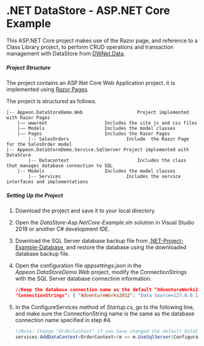 ﻿# .NET DataStore - ASP.NET Core Example

This ASP.NET Core project makes use of the Razor page, and reference to a Class Library project, to perform CRUD operations and transaction management with DataStore from [DWNet.Data](https://www.nuget.org/packages/DWNet.Data/). 

##### Project Structure

The project contains an ASP.Net Core Web Application project. it is implemented using [Razor Pages](https://docs.microsoft.com/aspnet/core/razor-pages/?view=aspnetcore-3.1&tabs=visual-studio). 

The project is structured as follows.

```
|-- Appeon.DataStoreDemo.Web					Project implemented with Razor Pages
	|—— wwwroot						Includes the site js and css files
	|—— Models						Includes the model classes
	|—— Pages						Includes the Razor Pages
    	|-- SalesOrders						Include  the Razor Page for the SalesOrder model
|-- Appeon.DataStoreDemo.Service.SqlServer Project implemented with DataStore
    	|-- Datacontext         				Includes the class that manages database connection to SQL 
	|-- Models						Includes the model classes
    	|-- Services						Includes the service interfaces and implementations
```
##### Setting Up the Project

1. Download the project and save it to your local directory. 

2. Open the *DataStore-Asp.NetCore-Example.sln* solution in Visual Studio 2019 or another C# development IDE.

3. Download the SQL Server database backup file from [.NET-Project-Example-Database](https://github.com/Appeon/.NET-Project-Example-Database), and restore the database using the downloaded database backup file.

4. Open the configuration file *appsettings.json* in the *Appeon.DataStoreDemo.Web* project, modify the ConnectionStrings with the SQL Server database connection information. 

   ```json
   //Keep the database connection name as the default “AdventureWorks2012” or change it to a name you prefer to use, and change the Data Source, User ID, Password and Initial Catalog according to the actual settings
   "ConnectionStrings": { "AdventureWorks2012": "Data Source=127.0.0.1; Initial Catalog=AdventureWorks; Integrated Security=False; User ID=sa; Password=123456; Pooling=True; Min Pool Size=0; Max Pool Size=100; ApplicationIntent=ReadWrite" } 
   ```

5. In the ConfigureServices method of *Startup.cs*, go to the following line, and make sure the ConnectionString name is the same as the database connection name specified in step #4.

   ```C#
   //Note: Change "OrderContext" if you have changed the default DataContext file name; change the "AdventureWorks" if you have changed the database connection name in appsettings.json 
   services.AddDataContext<OrderContext>(m => m.UseSqlServer(Configuration["ConnectionStrings:AdventureWorks2012"])); 
   ```

